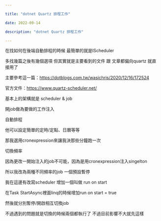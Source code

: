 ```yaml
---

title: "dotnet Quartz 排程工作"

date: 2022-09-14

description: "dotnet Quartz 排程工作"

---
```




在找如何在後端自動排程的時候 最簡單的就是IScheduler



多找幾篇之後有幾個選項 但其實就是主要看到的文件 跟 文章都偏向quartz 就直接用了



主要參考這一篇：https://dotblogs.com.tw/wasichris/2020/12/16/172524



官方文件：https://www.quartz-scheduler.net/



基本上的架構就是 scheduler & job



開job做為要做的工作注入



自動排程



他可以設定簡單的定時/定點、日曆等等



那我選用cronexpression來讓我決那些分鐘跑一次



切換頻率



因為更改一開始注入的job不可能，因為是用cronexpression注入singelton



所以我改為兩種不同頻率的job 一個預設暫停



我在這邊有改寫scheduler 增加一個叫做 run on start



在Task StartAsync裡面linq的時候增加run on start = true



然後就分別暫停/開啟相互切換job



不過遇到的問題就是切換的時候兩個都執行了 不過目前影響不大就先這樣



